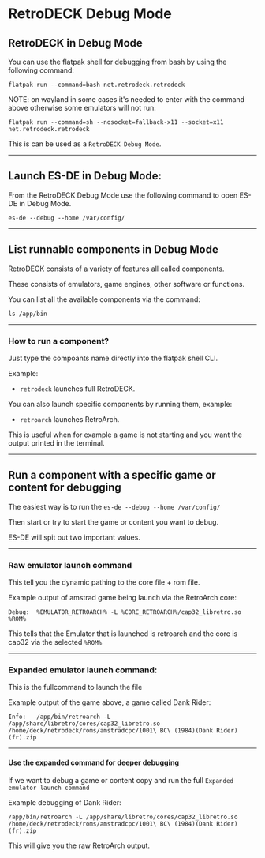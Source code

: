 # RetroDECK Debug Mode


## RetroDECK in Debug Mode

You can use the flatpak shell for debugging from bash by using the following command:

```
flatpak run --command=bash net.retrodeck.retrodeck
```

NOTE: on wayland in some cases it's needed to enter with the command above otherwise some emulators will not run:

```
flatpak run --command=sh --nosocket=fallback-x11 --socket=x11 net.retrodeck.retrodeck
```

This is can be used as a `RetroDECK Debug Mode`.

---

## Launch ES-DE in Debug Mode:

From the RetroDECK Debug Mode use the following command to open ES-DE in Debug Mode.

`es-de --debug --home /var/config/`

---

## List runnable components in Debug Mode

RetroDECK consists of a variety of features all called components.

These consists of emulators, game engines,  other software or functions.

You can list all the available components via the command:

```
ls /app/bin
```

---

### How to run a component?

Just type the compoants name directly into the flatpak shell CLI.

Example:

- `retrodeck` launches full RetroDECK.

You can also launch specific components by running them, example:

- `retroarch` launches RetroArch.

This is useful when for example a game is not starting and you want the output printed in the terminal.

---

## Run a component with a specific game or content for debugging

The easiest way is to run the `es-de --debug --home /var/config/`

Then start or try to start the game or content you want to debug.

ES-DE will spit out two important values.

---

###  Raw emulator launch command

This tell you the dynamic pathing to the core file + rom file.

Example output of amstrad game being launch via the RetroArch core:

`Debug:  %EMULATOR_RETROARCH% -L %CORE_RETROARCH%/cap32_libretro.so %ROM%`

This tells that the Emulator that is launched is retroarch and the core is cap32 via the selected `%ROM%`

---

### Expanded emulator launch command:

This is the fullcommand to launch the file

Example output of the game above, a game called Dank Rider:

`Info:   /app/bin/retroarch -L /app/share/libretro/cores/cap32_libretro.so /home/deck/retrodeck/roms/amstradcpc/1001\ BC\ (1984)(Dank Rider)(fr).zip`

---

#### Use the expanded command for deeper debugging

If we want to debug a game or content copy and run the full `Expanded emulator launch command`

Example debugging of Dank Rider:

`/app/bin/retroarch -L /app/share/libretro/cores/cap32_libretro.so /home/deck/retrodeck/roms/amstradcpc/1001\ BC\ (1984)(Dank Rider)(fr).zip`

This will give you the raw RetroArch output.
